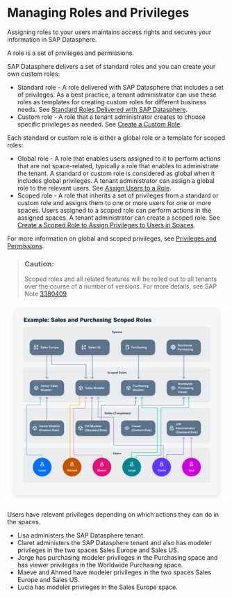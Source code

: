 <!-- loio3740dacbc2794f33bb5d8d42216cc3bc -->

# Managing Roles and Privileges

Assigning roles to your users maintains access rights and secures your information in SAP Datasphere.

A role is a set of privileges and permissions.

SAP Datasphere delivers a set of standard roles and you can create your own custom roles:

-   Standard role - A role delivered with SAP Datasphere that includes a set of privileges. As a best practice, a tenant administrator can use these roles as templates for creating custom roles for different business needs. See [Standard Roles Delivered with SAP Datasphere](standard-roles-delivered-with-sap-datasphere-a50a51d.md).
-   Custom role - A role that a tenant administrator creates to choose specific privileges as needed. See [Create a Custom Role](create-a-custom-role-862b88e.md).

Each standard or custom role is either a global role or a template for scoped roles:

-   Global role - A role that enables users assigned to it to perform actions that are not space-related, typically a role that enables to administrate the tenant. A standard or custom role is considered as global when it includes global privileges. A tenant administrator can assign a global role to the relevant users. See [Assign Users to a Role](assign-users-to-a-role-57a7880.md).
-   Scoped role - A role that inherits a set of privileges from a standard or custom role and assigns them to one or more users for one or more spaces. Users assigned to a scoped role can perform actions in the assigned spaces. A tenant administrator can create a scoped role. See [Create a Scoped Role to Assign Privileges to Users in Spaces](create-a-scoped-role-to-assign-privileges-to-users-in-spaces-b5c4e0b.md).

For more information on global and scoped privileges, see [Privileges and Permissions](privileges-and-permissions-d7350c6.md).

> ### Caution:  
> Scoped roles and all related features will be rolled out to all tenants over the course of a number of versions. For more details, see SAP Note [3380409](https://launchpad.support.sap.com/#/notes/3380409).

![](images/RolesGraph_638d925.png)

Users have relevant privileges depending on which actions they can do in the spaces.

-   Lisa administers the SAP Datasphere tenant.
-   Claret administers the SAP Datasphere tenant and also has modeler privileges in the two spaces Sales Europe and Sales US.
-   Jorge has purchasing modeler privileges in the Purchasing space and has viewer privileges in the Worldwide Purchasing space.
-   Maeve and Ahmed have modeler privileges in the two spaces Sales Europe and Sales US.
-   Lucia has modeler privileges in the Sales Europe space.

